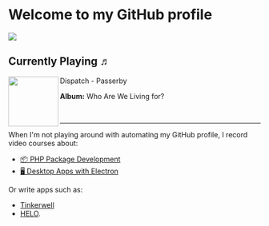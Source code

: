 # Welcome to my GitHub profile

![](https://pociot.dev/counter)

 ## Currently Playing ♬

[<img align="left" width="100" src="https://i.scdn.co/image/ab67616d0000b273c4a605f426c97126212d52a2">](https://open.spotify.com/track/43gDYJRmGzibVBhYOtoCmF)
Dispatch - Passerby

**Album:** Who Are We Living for?

&nbsp;
 

---

When I'm not playing around with automating my GitHub profile, I record video courses about:

* [📦 PHP Package Development](https://phppackagedevelopment.com)
* [🖥 Desktop Apps with Electron](https://desktopappswithelectron.com)

Or write apps such as:
* [Tinkerwell](https://tinkerwell.app)
* [HELO](https://usehelo.com).
